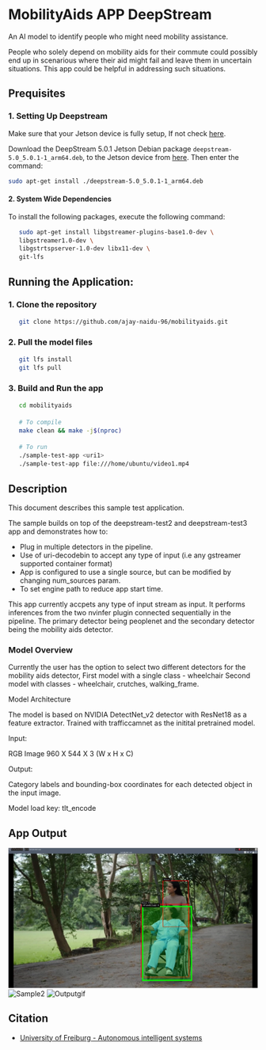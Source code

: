 # MobilityAids APP DeepStream
An AI model to identify people who might need mobility assistance.

People who solely depend on mobility aids for their commute could possibly end up
in scenarious where their aid might fail and leave them in uncertain situations. This app could be helpful in addressing such situations.

## Prequisites

### 1. Setting Up Deepstream

Make sure that your Jetson device is fully setup, If not check [here](https://docs.nvidia.com/jetson/jetpack/install-jetpack/index.html).

Download the DeepStream 5.0.1 Jetson Debian package `deepstream-5.0_5.0.1-1_arm64.deb`, to the Jetson device from [here](https://developer.nvidia.com/assets/Deepstream/5.0/ga/secure/deepstream_sdk_5.0.1_amd64.deb). Then enter the command:

```bash
sudo apt-get install ./deepstream-5.0_5.0.1-1_arm64.deb
```

#### 2. System Wide Dependencies

To install the following packages, execute the following command:

```sh
   sudo apt-get install libgstreamer-plugins-base1.0-dev \
   libgstreamer1.0-dev \
   libgstrtspserver-1.0-dev libx11-dev \
   git-lfs
```

## Running the Application:

### 1. Clone the repository

```sh
   git clone https://github.com/ajay-naidu-96/mobilityaids.git
```

### 2. Pull the model files

```sh
   git lfs install
   git lfs pull
```

### 3. Build and Run the app

```sh
   cd mobilityaids

   # To compile
   make clean && make -j$(nproc)

   # To run
   ./sample-test-app <uri1>
   ./sample-test-app file:///home/ubuntu/video1.mp4

```

## Description

This document describes this sample test application.

The sample builds on top of the deepstream-test2 and deepstream-test3 app and demonstrates how to:

* Plug in multiple detectors in the pipeline.
* Use of uri-decodebin to accept any type of input (i.e any gstreamer supported container format)
* App is configured to use a single source, but can be modified by changing num_sources param.
* To set engine path to reduce app start time.

This app currently accpets any type of input stream as input. It performs inferences from the two nvinfer plugin connected sequentially in the pipeline. The primary detector being peoplenet and the secondary detector being the mobility aids detector.

### Model Overview

Currently the user has the option to select two different detectors for the mobility aids detector,
First model with a single class - wheelchair
Second model with classes - wheelchair, crutches, walking_frame.

Model Architecture

The model is based on NVIDIA DetectNet_v2 detector with ResNet18 as a feature extractor. Trained with trafficcamnet as the initital pretrained model.

Input:

RGB Image 960 X 544 X 3 (W x H x C)

Output:

Category labels and bounding-box coordinates for each detected object in the input image.

Model load key: tlt_encode

## App Output

![Sample1](media/sample1.png)
![Sample2](media/sample2.png)
![Outputgif](media/ezgif.com-video-to-gif.gif)

##

## Citation

* [University of Freiburg - Autonomous intelligent systems](http://mobility-aids.informatik.uni-freiburg.de/)

